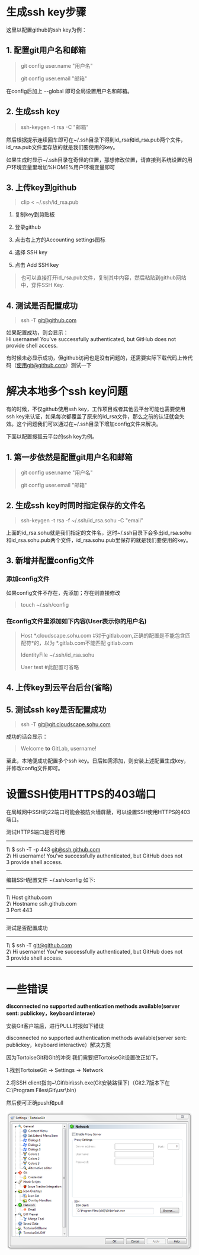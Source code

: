 
# **生成ssh key步骤**

这里以配置github的ssh key为例：

## **1. 配置git用户名和邮箱**

> git config user.name "用户名"
>
> git config user.email "邮箱"

在config后加上 --global 即可全局设置用户名和邮箱。

## **2. 生成ssh key**

> ssh-keygen -t rsa -C "邮箱"

然后根据提示连续回车即可在\~/.ssh目录下得到id\_rsa和id\_rsa.pub两个文件，id\_rsa.pub文件里存放的就是我们要使用的key。

如果生成时显示\~/.ssh目录在奇怪的位置，那想修改位置，请直接到系统设置的用户环境变量里增加%HOME%用户环境变量即可

## **3. 上传key到github**

> clip < \~/.ssh/id\_rsa.pub

1.  复制key到剪贴板

2.  登录github

3.  点击右上方的Accounting settings图标

4.  选择 SSH key

5.  点击 Add SSH key

> 也可以直接打开id\_rsa.pub文件，复制其中内容，然后粘贴到github网站中，穿件SSH Key.

## **4. 测试是否配置成功**

> ssh -T git@github.com

如果配置成功，则会显示：\
Hi username! You’ve successfully authenticated, but GitHub does not provide shell access.

有时候未必显示成功，但github访问也是没有问题的，还需要实际下载代码上传代码（使用git@github.com）测试一下

# **解决本地多个ssh key问题**

有的时候，不仅github使用ssh key，工作项目或者其他云平台可能也需要使用ssh key来认证，如果每次都覆盖了原来的id\_rsa文件，那么之前的认证就会失效。这个问题我们可以通过在\~/.ssh目录下增加config文件来解决。

下面以配置搜狐云平台的ssh key为例。

## **1. 第一步依然是配置git用户名和邮箱**

> git config user.name "用户名"
>
> git config user.email "邮箱"

## **2. 生成ssh key时同时指定保存的文件名**

> ssh-keygen -t rsa -f \~/.ssh/id\_rsa.sohu -C "email"

上面的id\_rsa.sohu就是我们指定的文件名，这时\~/.ssh目录下会多出id\_rsa.sohu和id\_rsa.sohu.pub两个文件，id\_rsa.sohu.pub里保存的就是我们要使用的key。

## **3. 新增并配置config文件**

### **添加config文件**

如果config文件不存在，先添加；存在则直接修改

> touch \~/.ssh/config

### **在config文件里添加如下内容(User表示你的用户名)**

> Host \*.cloudscape.sohu.com #对于gitlab.com,正确的配置是不能包含匹配符*的，以为 *.gitlab.com不能匹配 gitlab.com
>
> IdentityFile \~/.ssh/id\_rsa.sohu
>
> User test #此配置可省略

## **4. 上传key到云平台后台(省略)**

## **5. 测试ssh key是否配置成功**

> ssh -T git@git.cloudscape.sohu.com

成功的话会显示：

> Welcome **to** GitLab, username!

至此，本地便成功配置多个ssh key。日后如需添加，则安装上述配置生成key，并修改config文件即可。

# **设置SSH使用HTTPS的403端口**

在局域网中SSH的22端口可能会被防火墙屏蔽，可以设置SSH使用HTTPS的403端口。

测试HTTPS端口是否可用

  ---- ----------------------------------------------------------------------
  1\   \$ ssh -T -p 443 git@ssh.github.com\
  2\   Hi username! You've successfully authenticated, but GitHub does not\
  3    provide shell access.
  ---- ----------------------------------------------------------------------

编辑SSH配置文件 \~/.ssh/config 如下:

  ---- --------------------------
  1\   Host github.com\
  2\   Hostname ssh.github.com\
  3    Port 443
  ---- --------------------------

测试是否配置成功

  ---- ----------------------------------------------------------------------
  1\   \$ ssh -T git@github.com\
  2\   Hi username! You've successfully authenticated, but GitHub does not\
  3    provide shell access.
  ---- ----------------------------------------------------------------------

# **一些错误**

**disconnected no supported authentication methods available(server sent: publickey，keyboard interae）**

安装Git客户端后，进行PULL时报如下错误

disconnected no supported authentication methods available(server sent: publickey，keyboard interactive）解决方案

因为TortoiseGit和Git的冲突 我们需要把TortoiseGit设置改正如下。

1.找到TortoiseGit -&gt; Settings -&gt; Network

2.将SSH client指向\~\\Git\\bin\\ssh.exe(Git安装路径下)（Git2.7版本下在C:\\Program Files\\Git\\usr\\bin）

然后便可正确push和pull

![notsupportauthentication](img/notsupportauthentication.png)
